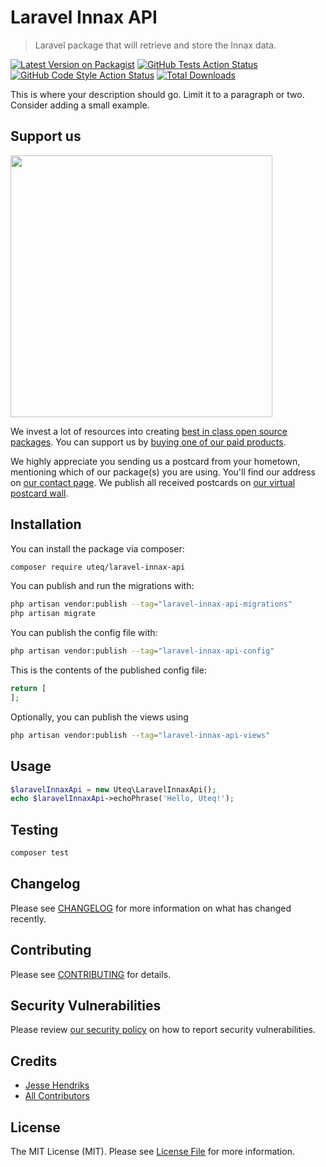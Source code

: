 # Laravel Innax API
> Laravel package that will retrieve and store the Innax data.

[![Latest Version on Packagist](https://img.shields.io/packagist/v/uteq/laravel-innax-api.svg?style=flat-square)](https://packagist.org/packages/uteq/laravel-innax-api)
[![GitHub Tests Action Status](https://img.shields.io/github/workflow/status/uteq/laravel-innax-api/run-tests?label=tests)](https://github.com/uteq/laravel-innax-api/actions?query=workflow%3Arun-tests+branch%3Amain)
[![GitHub Code Style Action Status](https://img.shields.io/github/workflow/status/uteq/laravel-innax-api/Fix%20PHP%20code%20style%20issues?label=code%20style)](https://github.com/uteq/laravel-innax-api/actions?query=workflow%3A"Fix+PHP+code+style+issues"+branch%3Amain)
[![Total Downloads](https://img.shields.io/packagist/dt/uteq/laravel-innax-api.svg?style=flat-square)](https://packagist.org/packages/uteq/laravel-innax-api)

This is where your description should go. Limit it to a paragraph or two. Consider adding a small example.

## Support us

[<img src="https://github-ads.s3.eu-central-1.amazonaws.com/laravel-innax-api.jpg?t=1" width="419px" />](https://spatie.be/github-ad-click/laravel-innax-api)

We invest a lot of resources into creating [best in class open source packages](https://spatie.be/open-source). You can support us by [buying one of our paid products](https://spatie.be/open-source/support-us).

We highly appreciate you sending us a postcard from your hometown, mentioning which of our package(s) you are using. You'll find our address on [our contact page](https://spatie.be/about-us). We publish all received postcards on [our virtual postcard wall](https://spatie.be/open-source/postcards).

## Installation

You can install the package via composer:

```bash
composer require uteq/laravel-innax-api
```

You can publish and run the migrations with:

```bash
php artisan vendor:publish --tag="laravel-innax-api-migrations"
php artisan migrate
```

You can publish the config file with:

```bash
php artisan vendor:publish --tag="laravel-innax-api-config"
```

This is the contents of the published config file:

```php
return [
];
```

Optionally, you can publish the views using

```bash
php artisan vendor:publish --tag="laravel-innax-api-views"
```

## Usage

```php
$laravelInnaxApi = new Uteq\LaravelInnaxApi();
echo $laravelInnaxApi->echoPhrase('Hello, Uteq!');
```

## Testing

```bash
composer test
```

## Changelog

Please see [CHANGELOG](CHANGELOG.md) for more information on what has changed recently.

## Contributing

Please see [CONTRIBUTING](CONTRIBUTING.md) for details.

## Security Vulnerabilities

Please review [our security policy](../../security/policy) on how to report security vulnerabilities.

## Credits

- [Jesse Hendriks](https://github.com/jessehendriks)
- [All Contributors](../../contributors)

## License

The MIT License (MIT). Please see [License File](LICENSE.md) for more information.
